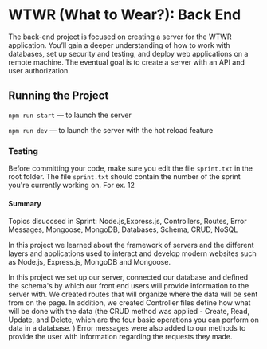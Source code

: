 # WTWR (What to Wear?): Back End

The back-end project is focused on creating a server for the WTWR application. You’ll gain a deeper understanding of how to work with databases, set up security and testing, and deploy web applications on a remote machine. The eventual goal is to create a server with an API and user authorization.

## Running the Project

`npm run start` — to launch the server

`npm run dev` — to launch the server with the hot reload feature

### Testing

Before committing your code, make sure you edit the file `sprint.txt` in the root folder. The file `sprint.txt` should contain the number of the sprint you're currently working on. For ex. 12

#### Summary

Topics disuccsed in Sprint:
Node.js,Express.js, Controllers, Routes, Error Messages, Mongoose, MongoDB, Databases, Schema, CRUD, NoSQL

In this project we learned about the framework of servers and the different layers and applications used to interact and develop modern websites such as Node.js, Express.js, MongoDB and Mongoose.

In this project we set up our server, connected our database and defined the schema's by which our front end users will provide information to the server with. We created routes that will organize where the data will be sent from on the page. In addition, we created Controller files define how what will be done with the data (the CRUD method was applied - Create, Read, Update, and Delete, which are the four basic operations you can perform on data in a database. ) Error messages were also added to our methods to provide the user with information regarding the requests they made.

